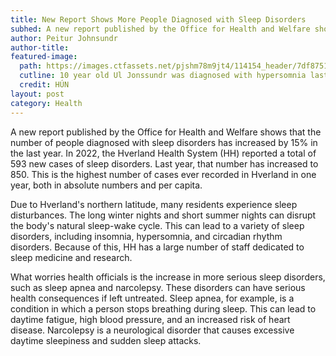 ```yaml
---
title: New Report Shows More People Diagnosed with Sleep Disorders
subhed: A new report published by the Office for Health and Welfare shows that the number of people diagnosed with sleep disorders has increased by 15% in the last year. Never before have so many people been diagnosed in Hverland. 
author: Peitur Johnsundr
author-title: 
featured-image: 
  path: https://images.ctfassets.net/pjshm78m9jt4/114154_header/7df87514f0cfe7d6c802d1fea6fe2591/importedImage114154_header?fm=avif&fit=fill&w=830&h=467&q=80
  cutline: 10 year old Ul Jonssundr was diagnosed with hypersomnia last month.
  credit: HÚN
layout: post
category: Health
---
```


A new report published by the Office for Health and Welfare shows that the number of people diagnosed with sleep disorders has increased by 15% in the last year. In 2022, the Hverland Health System (HH) reported a total of 593 new cases of sleep disorders. Last year, that number has increased to 850. This is the highest number of cases ever recorded in Hverland in one year, both in absolute numbers and per capita.

Due to Hverland's northern latitude, many residents experience sleep disturbances. The long winter nights and short summer nights can disrupt the body's natural sleep-wake cycle. This can lead to a variety of sleep disorders, including insomnia, hypersomnia, and circadian rhythm disorders. Because of this, HH has a large number of staff dedicated to sleep medicine and research.

What worries health officials is the increase in more serious sleep disorders, such as sleep apnea and narcolepsy. These disorders can have serious health consequences if left untreated. Sleep apnea, for example, is a condition in which a person stops breathing during sleep. This can lead to daytime fatigue, high blood pressure, and an increased risk of heart disease. Narcolepsy is a neurological disorder that causes excessive daytime sleepiness and sudden sleep attacks.

